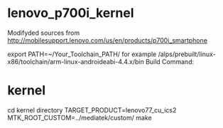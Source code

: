 lenovo_p700i_kernel
===================

Modifyded sources from http://mobilesupport.lenovo.com/us/en/products/p700i_smartphone

export PATH=~/Your_Toolchain_PATH/
for example /alps/prebuilt/linux-x86/toolchain/arm-linux-androideabi-4.4.x/bin
Build Command:

kernel
======
cd kernel directory
TARGET_PRODUCT=lenovo77_cu_ics2 MTK_ROOT_CUSTOM=../mediatek/custom/ make



